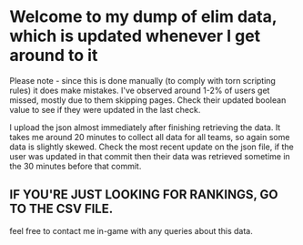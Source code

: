 # Welcome to my dump of elim data, which is updated whenever I get around to it

Please note - since this is done manually (to comply with torn scripting rules) it does make mistakes. I've observed around 1-2% of users get missed, mostly due to them skipping pages. Check their updated boolean value to see if they were updated in the last check.

I upload the json almost immediately after finishing retrieving the data. It takes me around 20 minutes to collect all data for all teams, so again some data is slightly skewed. Check the most recent update on the json file, if the user was updated in that commit then their data was retrieved sometime in the 30 minutes before that commit.

## IF YOU'RE JUST LOOKING FOR RANKINGS, GO TO THE CSV FILE.

feel free to contact me in-game with any queries about this data. 